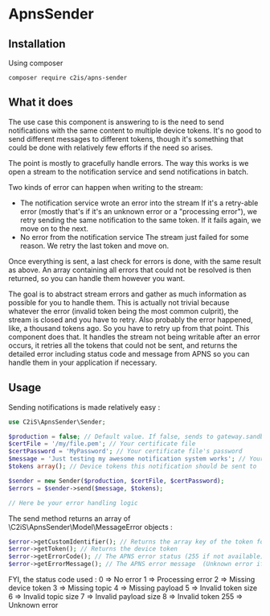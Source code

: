 ApnsSender
=========

Installation
------------

Using composer

    composer require c2is/apns-sender

What it does
------------

The use case this component is answering to is the need to send notifications with the same content to multiple device tokens.
It's no good to send different messages to different tokens, though it's something that could be done with relatively few efforts if the need so arises.

The point is mostly to gracefully handle errors.
The way this works is we open a stream to the notification service and send notifications in batch.

Two kinds of error can happen when writing to the stream:

- The notification service wrote an error into the stream
    If it's a retry-able error (mostly that's if it's an unknown error or a "processing error"), we retry sending the same notification to the same token. If it fails again, we move on to the next.
- No error from the notification service
    The stream just failed for some reason. We retry the last token and move on.

Once everything is sent, a last check for errors is done, with the same result as above.
An array containing all errors that could not be resolved is then returned, so you can handle them however you want.

The goal is to abstract stream errors and gather as much information as possible for you to handle them.
This is actually not trivial because whatever the error (invalid token being the most common culprit), the stream is closed and you have to retry. Also probably the error happened, like, a thousand tokens ago. So you have to retry up from that point.
This component does that. It handles the stream not being writable after an error occurs, it retries all the tokens that could not be sent, and returns the detailed error including status code and message from APNS so you can handle them in your application if necessary.

Usage
-----

Sending notifications is made relatively easy :

```php
use C2iS\ApnsSender\Sender;

$production = false; // Default value. If false, sends to gateway.sandbox.push.apple.com. If true, sends to gateway.push.apple.com
$certFile = '/my/file.pem'; // Your certificate file
$certPassword = 'MyPassword'; // Your certificate file's password
$message = 'Just testing my awesome notification system works'; // Your notification content
$tokens array(); // Device tokens this notification should be sent to

$sender = new Sender($production, $certFile, $certPassword);
$errors = $sender->send($message, $tokens);

// Here be your error handling logic
```

The send method returns an array of \C2iS\ApnsSender\Model\MessageError objects :

```php
$error->getCustomIdentifier(); // Returns the array key of the token for which the error occurred
$error->getToken(); // Returns the device token
$error->getErrorCode(); // The APNS error status (255 if not available)
$error->getErrorMessage(); // The APNS error message  (Unknown error if not available)
```

FYI, the status code used :
0   => No error
1   => Processing error
2   => Missing device token
3   => Missing topic
4   => Missing payload
5   => Invalid token size
6   => Invalid topic size
7   => Invalid payload size
8   => Invalid token
255 => Unknown error
